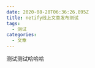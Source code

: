 ```yaml
---
date: 2020-08-28T06:36:26.895Z
title: netify线上文章发布测试
tags:
  - 测试
categories:
  - 文章
---
```

测试测试哈哈哈
